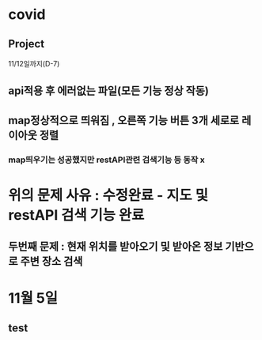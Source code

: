 # covid
## Project
11/12일까지(D-7)
## api적용 후 에러없는 파일(모든 기능 정상 작동)
## map정상적으로 띄워짐 , 오른쪽 기능 버튼 3개 세로로 레이아웃 정렬
### map띄우기는 성공했지만 restAPI관련 검색기능 등 동작 x 
# 위의 문제 사유 : 수정완료 - 지도 및 restAPI 검색 기능 완료
## 두번째 문제 : 현재 위치를 받아오기 및 받아온 정보 기반으로 주변 장소 검색
# 11월 5일
## test

